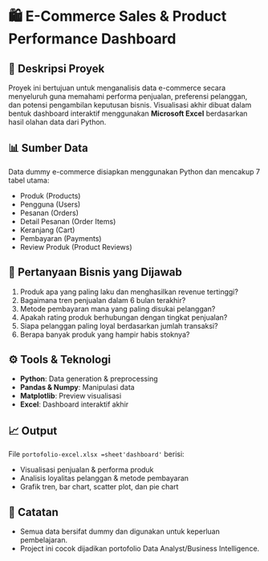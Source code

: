 # 🛍️ E-Commerce Sales & Product Performance Dashboard

## 📌 Deskripsi Proyek
Proyek ini bertujuan untuk menganalisis data e-commerce secara menyeluruh guna memahami performa penjualan, preferensi pelanggan, dan potensi pengambilan keputusan bisnis. Visualisasi akhir dibuat dalam bentuk dashboard interaktif menggunakan **Microsoft Excel** berdasarkan hasil olahan data dari Python.

## 📊 Sumber Data
Data dummy e-commerce disiapkan menggunakan Python dan mencakup 7 tabel utama:
- Produk (Products)
- Pengguna (Users)
- Pesanan (Orders)
- Detail Pesanan (Order Items)
- Keranjang (Cart)
- Pembayaran (Payments)
- Review Produk (Product Reviews)

## 🎯 Pertanyaan Bisnis yang Dijawab
1. Produk apa yang paling laku dan menghasilkan revenue tertinggi?
2. Bagaimana tren penjualan dalam 6 bulan terakhir?
3. Metode pembayaran mana yang paling disukai pelanggan?
4. Apakah rating produk berhubungan dengan tingkat penjualan?
5. Siapa pelanggan paling loyal berdasarkan jumlah transaksi?
6. Berapa banyak produk yang hampir habis stoknya?

## ⚙️ Tools & Teknologi
- **Python**: Data generation & preprocessing
- **Pandas & Numpy**: Manipulasi data
- **Matplotlib**: Preview visualisasi
- **Excel**: Dashboard interaktif akhir

## 📈 Output
File `portofolio-excel.xlsx =sheet'dashboard'` berisi:
- Visualisasi penjualan & performa produk
- Analisis loyalitas pelanggan & metode pembayaran
- Grafik tren, bar chart, scatter plot, dan pie chart

## 📌 Catatan
- Semua data bersifat dummy dan digunakan untuk keperluan pembelajaran.
- Project ini cocok dijadikan portofolio Data Analyst/Business Intelligence.